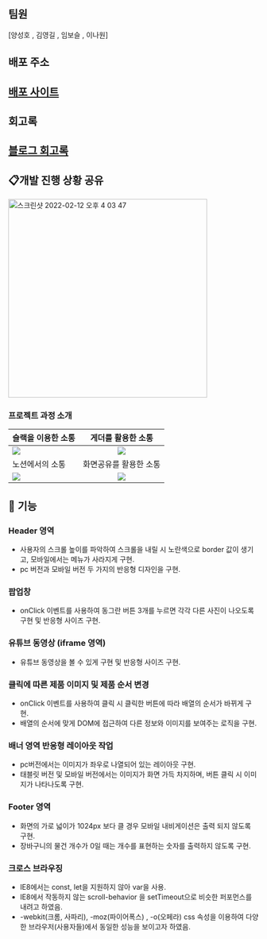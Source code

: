 
## 팀원
[양성호 , 김영길 , 임보슬 , 이나원]

## 배포 주소

## <a href="https://preonboarding14-kukka.netlify.app"/>배포 사이트</a>

## 회고록
## <a href="https://hell-of-company-builder.tistory.com/272?category=921712"/>블로그 회고록</a>

## 📋개발 진행 상황 공유

<img width="400" alt="스크린샷 2022-02-12 오후 4 03 47" src="https://user-images.githubusercontent.com/80146176/153703072-7779ad79-3620-4a81-b4e4-dacb6da59c4e.png">


### 프로젝트 과정 소개

| 슬랙을 이용한 소통                                                                                                             |                                                       게더를 활용한 소통                                                       |
| :----------------------------------------------------------------------------------------------------------------------------- | :----------------------------------------------------------------------------------------------------------------------------: |
| <img width="auto" src="https://user-images.githubusercontent.com/80146176/153052997-f2ca6637-40f8-4e7f-9609-f4885577706a.png"> | <img width="auto" src="https://user-images.githubusercontent.com/80146176/153053947-7be40938-62f8-4dd9-a54b-7328ea550546.png"> |
| 노션에서의 소통                                                                                                                |                                                     화면공유를 활용한 소통                                                     |
| <img width="auto" src="https://user-images.githubusercontent.com/80146176/153054588-6194940a-a76d-4fde-a164-2efb3989d6e8.png"> | <img width="auto" src="https://user-images.githubusercontent.com/80146176/153054110-d7c4169e-3824-4903-8ca5-fc4aec044055.png"> |


## 📝 기능

### Header 영역

- 사용자의 스크롤 높이를 파악하여 스크롤을 내릴 시 노란색으로 border 값이 생기고, 모바일에서는 메뉴가 사라지게 구현.
- pc 버전과 모바일 버전 두 가지의 반응형 디자인을 구현.

### 팝업창

- onClick 이벤트를 사용하여 동그란 버튼 3개를 누르면 각각 다른 사진이 나오도록 구현 및 반응형 사이즈 구현.

### 유튜브 동영상 (iframe 영역)

- 유튜브 동영상을 볼 수 있게 구현 및 반응형 사이즈 구현.

### 클릭에 따른 제품 이미지 및 제품 순서 변경
- onClick 이벤트를 사용하여 클릭 시 클릭한 버튼에 따라 배열의 순서가 바뀌게 구현.
- 배열의 순서에 맞게 DOM에 접근하여 다른 정보와 이미지를 보여주는 로직을 구현.

### 배너 영역 반응형 레이아웃 작업
- pc버전에서는 이미지가 좌우로 나열되어 있는 레이아웃 구현.
- 태블릿 버전 및 모바일 버전에서는 이미지가 화면 가득 차지하며, 버튼 클릭 시 이미지가 나타나도록 구현.

### Footer 영역

- 화면의 가로 넓이가 1024px 보다 클 경우 모바일 내비게이션은 출력 되지 않도록 구현.
- 장바구니의 물건 개수가 0일 때는 개수를 표현하는 숫자를 출력하지 않도록 구현.

### 크로스 브라우징

- IE8에서는 const, let을 지원하지 않아 var을 사용.
- IE8에서 작동하지 않는 scroll-behavior 을 setTimeout으로 비슷한 퍼포먼스를 내려고 하였음.
- -webkit(크롬, 사파리), -moz(파이어폭스) , -o(오페라) css 속성을 이용하여 다양한 브라우저(사용자들)에서 동일한 성능을 보이고자 하였음.

